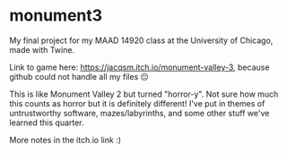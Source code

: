 # monument3
My final project for my MAAD 14920 class at the University of Chicago, made with Twine.

Link to game here: https://jacqsm.itch.io/monument-valley-3, because github could not handle all my files 😔

This is like Monument Valley 2 but turned "horror-y". Not sure how much this counts as horror but it is definitely different!
I've put in themes of untrustworthy software, mazes/labyrinths, and some other stuff we've learned this quarter. 

More notes in the itch.io link :)
